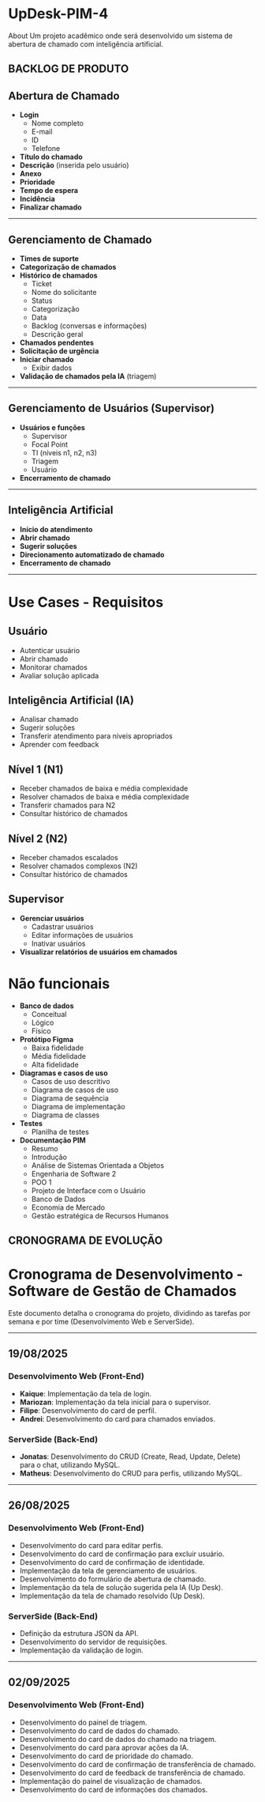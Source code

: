 # UpDesk-PIM-4
About Um projeto acadêmico onde será desenvolvido um sistema de abertura de chamado com inteligência artificial.
## BACKLOG DE PRODUTO
## Abertura de Chamado
- **Login**  
  - Nome completo  
  - E-mail  
  - ID  
  - Telefone  
- **Título do chamado**  
- **Descrição** (inserida pelo usuário)  
- **Anexo**  
- **Prioridade**  
- **Tempo de espera**  
- **Incidência**  
- **Finalizar chamado**  

---

## Gerenciamento de Chamado
- **Times de suporte**  
- **Categorização de chamados**  
- **Histórico de chamados**  
  - Ticket  
  - Nome do solicitante  
  - Status  
  - Categorização  
  - Data  
  - Backlog (conversas e informações)  
  - Descrição geral  
- **Chamados pendentes**  
- **Solicitação de urgência**  
- **Iniciar chamado**  
  - Exibir dados  
- **Validação de chamados pela IA** (triagem)  

---

## Gerenciamento de Usuários (Supervisor)
- **Usuários e funções**  
  - Supervisor  
  - Focal Point  
  - TI (níveis n1, n2, n3)  
  - Triagem  
  - Usuário
- **Encerramento de chamado**  

---

## Inteligência Artificial
- **Início do atendimento**  
- **Abrir chamado**  
- **Sugerir soluções**  
- **Direcionamento automatizado de chamado**  
- **Encerramento de chamado**  

---

# Use Cases - Requisitos

## Usuário
- Autenticar usuário  
- Abrir chamado  
- Monitorar chamados  
- Avaliar solução aplicada  

## Inteligência Artificial (IA)
- Analisar chamado  
- Sugerir soluções  
- Transferir atendimento para níveis apropriados  
- Aprender com feedback  

## Nível 1 (N1)
- Receber chamados de baixa e média complexidade  
- Resolver chamados de baixa e média complexidade  
- Transferir chamados para N2  
- Consultar histórico de chamados  

## Nível 2 (N2)
- Receber chamados escalados  
- Resolver chamados complexos (N2)  
- Consultar histórico de chamados  

## Supervisor
- **Gerenciar usuários**
  - Cadastrar usuários
  - Editar informações de usuários
  - Inativar usuários
- **Visualizar relatórios de usuários em chamados**

# Não funcionais 
- **Banco de dados**
  - Conceitual
  - Lógico
  - Físico
- **Protótipo Figma**
  - Baixa fidelidade
  - Média fidelidade
  - Alta fidelidade
- **Diagramas e casos de uso**
  - Casos de uso descritivo
  - Diagrama de casos de uso
  - Diagrama de sequência
  - Diagrama de implementação
  - Diagrama de classes
- **Testes**
  - Planilha de testes
- **Documentação PIM**
  - Resumo
  - Introdução
  - Análise de Sistemas Orientada a Objetos
  - Engenharia de Software 2
  - POO 1
  - Projeto de Interface com o Usuário
  - Banco de Dados
  - Economia de Mercado
  - Gestão estratégica de Recursos Humanos
## CRONOGRAMA DE EVOLUÇÃO
# Cronograma de Desenvolvimento - Software de Gestão de Chamados

Este documento detalha o cronograma do projeto, dividindo as tarefas por semana e por time (Desenvolvimento Web e ServerSide).

---

## **19/08/2025**

### **Desenvolvimento Web (Front-End)**
- **Kaique**: Implementação da tela de login.
- **Mariozan**: Implementação da tela inicial para o supervisor.
- **Filipe**: Desenvolvimento do card de perfil.
- **Andrei**: Desenvolvimento do card para chamados enviados.

### **ServerSide (Back-End)**
- **Jonatas**: Desenvolvimento do CRUD (Create, Read, Update, Delete) para o chat, utilizando MySQL.
- **Matheus**: Desenvolvimento do CRUD para perfis, utilizando MySQL.

---

## **26/08/2025**

### **Desenvolvimento Web (Front-End)**
- Desenvolvimento do card para editar perfis.
- Desenvolvimento do card de confirmação para excluir usuário.
- Desenvolvimento do card de confirmação de identidade.
- Implementação da tela de gerenciamento de usuários.
- Desenvolvimento do formulário de abertura de chamado.
- Implementação da tela de solução sugerida pela IA (Up Desk).
- Implementação da tela de chamado resolvido (Up Desk).

### **ServerSide (Back-End)**
- Definição da estrutura JSON da API.
- Desenvolvimento do servidor de requisições.
- Implementação da validação de login.

---

## **02/09/2025**

### **Desenvolvimento Web (Front-End)**
- Desenvolvimento do painel de triagem.
- Desenvolvimento do card de dados do chamado.
- Desenvolvimento do card de dados do chamado na triagem.
- Desenvolvimento do card para aprovar ações da IA.
- Desenvolvimento do card de prioridade do chamado.
- Desenvolvimento do card de confirmação de transferência de chamado.
- Desenvolvimento do card de feedback de transferência de chamado.
- Implementação do painel de visualização de chamados.
- Desenvolvimento do card de informações dos chamados.

